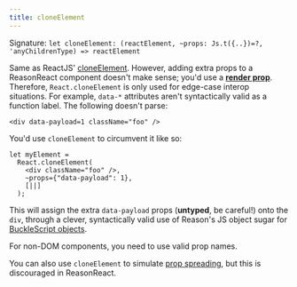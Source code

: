 ```yaml
---
title: cloneElement
---
```


Signature: `let cloneElement: (reactElement, ~props: Js.t({..})=?, 'anyChildrenType) => reactElement`

Same as ReactJS' [cloneElement](https://reactjs.org/docs/react-api.html#cloneelement). However, adding extra props to a ReasonReact component doesn't make sense; you'd use a [**render prop**](https://reactjs.org/docs/render-props.html). Therefore, `React.cloneElement` is only used for edge-case interop situations. For example, `data-*` attributes aren't syntactically valid as a function label. The following doesn't parse:

```reason
<div data-payload=1 className="foo" />
```

You'd use `cloneElement` to circumvent it like so:

```reason
let myElement =
  React.cloneElement(
    <div className="foo" />,
    ~props={"data-payload": 1},
    [||]
  );
```

This will assign the extra `data-payload` props (**untyped**, be careful!) onto the `div`, through a clever, syntactically valid use of Reason's JS object sugar for [BuckleScript objects](https://bucklescript.github.io/docs/en/object.html#object-as-record).

For non-DOM components, you need to use valid prop names.

You can also use `cloneElement` to simulate [prop spreading](props-spread.md), but this is discouraged in ReasonReact.
